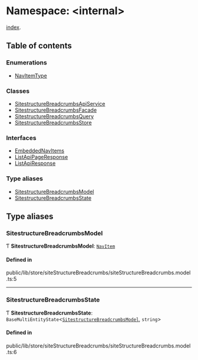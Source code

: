 # Namespace: <internal\>

[index](../wiki/index).<internal>

## Table of contents

### Enumerations

- [NavItemType](../wiki/index.%3Cinternal%3E.NavItemType)

### Classes

- [SitestructureBreadcrumbsApiService](../wiki/index.%3Cinternal%3E.SitestructureBreadcrumbsApiService)
- [SitestructureBreadcrumbsFacade](../wiki/index.%3Cinternal%3E.SitestructureBreadcrumbsFacade)
- [SitestructureBreadcrumbsQuery](../wiki/index.%3Cinternal%3E.SitestructureBreadcrumbsQuery)
- [SitestructureBreadcrumbsStore](../wiki/index.%3Cinternal%3E.SitestructureBreadcrumbsStore)

### Interfaces

- [EmbeddedNavItems](../wiki/index.%3Cinternal%3E.EmbeddedNavItems)
- [ListApiPageResponse](../wiki/index.%3Cinternal%3E.ListApiPageResponse)
- [ListApiResponse](../wiki/index.%3Cinternal%3E.ListApiResponse)

### Type aliases

- [SitestructureBreadcrumbsModel](../wiki/index.%3Cinternal%3E#sitestructurebreadcrumbsmodel)
- [SitestructureBreadcrumbsState](../wiki/index.%3Cinternal%3E#sitestructurebreadcrumbsstate)

## Type aliases

### SitestructureBreadcrumbsModel

Ƭ **SitestructureBreadcrumbsModel**: [`NavItem`](../wiki/index.NavItem)

#### Defined in

public/lib/store/siteStructureBreadcrumbs/siteStructureBreadcrumbs.model.ts:5

___

### SitestructureBreadcrumbsState

Ƭ **SitestructureBreadcrumbsState**: `BaseMultiEntityState`<[`SitestructureBreadcrumbsModel`](../wiki/index.%3Cinternal%3E#sitestructurebreadcrumbsmodel), `string`\>

#### Defined in

public/lib/store/siteStructureBreadcrumbs/siteStructureBreadcrumbs.model.ts:6
